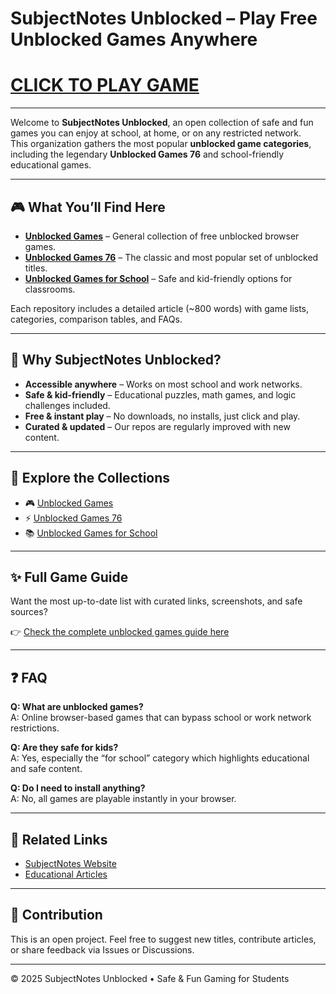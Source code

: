 # SubjectNotes Unblocked – Play Free Unblocked Games Anywhere

<h1><a href="https://subjectnotes2.website">CLICK TO PLAY GAME</a></h1>


---
Welcome to **SubjectNotes Unblocked**, an open collection of safe and fun games you can enjoy at school, at home, or on any restricted network.  
This organization gathers the most popular **unblocked game categories**, including the legendary **Unblocked Games 76** and school-friendly educational games.  

---

## 🎮 What You’ll Find Here
- **[Unblocked Games](https://github.com/subjectnotes-unblocked/unblocked-games)** – General collection of free unblocked browser games.  
- **[Unblocked Games 76](https://github.com/subjectnotes-unblocked/unblocked-games-76)** – The classic and most popular set of unblocked titles.  
- **[Unblocked Games for School](https://github.com/subjectnotes-unblocked/unblocked-games-for-school)** – Safe and kid-friendly options for classrooms.  

Each repository includes a detailed article (~800 words) with game lists, categories, comparison tables, and FAQs.  

---

## 🚀 Why SubjectNotes Unblocked?
- **Accessible anywhere** – Works on most school and work networks.  
- **Safe & kid-friendly** – Educational puzzles, math games, and logic challenges included.  
- **Free & instant play** – No downloads, no installs, just click and play.  
- **Curated & updated** – Our repos are regularly improved with new content.  

---

## 📌 Explore the Collections
- 🎮 [Unblocked Games](./unblocked-games)  
- ⚡ [Unblocked Games 76](./unblocked-games-76)  
- 📚 [Unblocked Games for School](./unblocked-games-for-school)  

---

## ✨ Full Game Guide
Want the most up-to-date list with curated links, screenshots, and safe sources?  

👉 [Check the complete unblocked games guide here](https://subjectnotes2.website)  

---

## ❓ FAQ
**Q: What are unblocked games?**  
A: Online browser-based games that can bypass school or work network restrictions.  

**Q: Are they safe for kids?**  
A: Yes, especially the “for school” category which highlights educational and safe content.  

**Q: Do I need to install anything?**  
A: No, all games are playable instantly in your browser.  

---

## 📖 Related Links
- [SubjectNotes Website](https://subjectnotes2.website)  
- [Educational Articles](https://subjectnotes2.website)  

---

## 📢 Contribution
This is an open project. Feel free to suggest new titles, contribute articles, or share feedback via Issues or Discussions.  

---

© 2025 SubjectNotes Unblocked • Safe & Fun Gaming for Students
